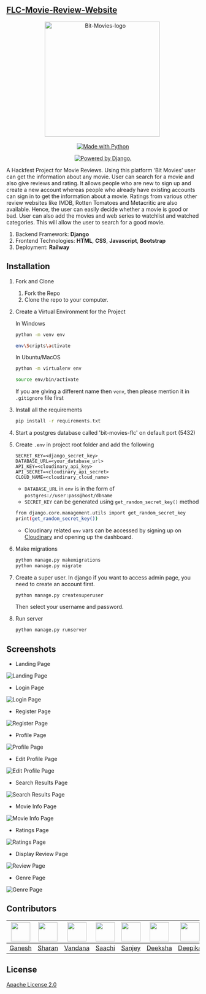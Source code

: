 ## [FLC-Movie-Review-Website](https://bit-movies-flc.up.railway.app/)


<p align="center"> 
 <img src="https://i.ibb.co/BPBGNG7/logo.png" alt="Bit-Movies-logo" border="0" width=300 height=300/>&nbsp; </a></p>


<p class="text-center mb-3" align="center">
<a href="https://ganeshpaih24.pythonanywhere.com/"><img src="https://forthebadge.com/images/badges/made-with-python.svg" border="0" title="Made with Python" /></a>
</p>

<p class="text-center mb-3" align="center">
<a href="http://www.djangoproject.com/"><img src="https://www.djangoproject.com/m/img/badges/djangopowered126x54.gif" border="0" alt="Powered by Django." title="Powered by Django." /></a>
</p>

A Hackfest Project for Movie Reviews. Using this platform ‘Bit Movies’ user can get the information about any movie. User can search for a movie and also give reviews and rating. It allows people who are new to sign up and create a new account whereas people who already have existing accounts can sign in to get the information about a movie. Ratings from various other review websites like IMDB, Rotten Tomatoes and Metacritic are also available. Hence, the user can easily decide whether a movie is good or bad. User can also add the movies and web series to watchlist and watched categories. This will allow the user to search for a good movie.

1. Backend Framework: **Django**
2. Frontend Technologies: **HTML**, **CSS**, **Javascript**, **Bootstrap**
3. Deployment: **Railway**

## Installation 

1. Fork and Clone
    <ol>
    <li>Fork the Repo</li>
    <li>Clone the repo to your computer.</li>
    </ol>

2. Create a Virtual Environment for the Project

    In Windows
    ```bash
    python -m venv env
    
    env\Scripts\activate
    ```

    In Ubuntu/MacOS
    ```bash
    python -m virtualenv env
    
    source env/bin/activate
    ```
   If you are giving a different name then `venv`, then please mention it in `.gitignore` file first

3. Install all the requirements

    ```bash
    pip install -r requirements.txt
    ```

4. Start a postgres database called 'bit-movies-flc' on default port (5432)

5. Create `.env` in project root folder and add the following
     ```env
     SECRET_KEY=<django_secret_key>
     DATABASE_URL=<your_database_url>
     API_KEY=<cloudinary_api_key>
     API_SECRET=<cloudinary_api_secret>
     CLOUD_NAME=<cloudinary_cloud_name>
    ```
    - `DATABASE_URL` in `env` is in the form of `postgres://user:pass@host/dbname`
    - `SECRET_KEY` can be generated using `get_random_secret_key()` method
     ```bash
     from django.core.management.utils import get_random_secret_key
     print(get_random_secret_key())
    ```
    - Cloudinary related `env` vars can be accessed by signing up on [Cloudinary](https://cloudinary.com/) and opening up the dashboard.
6. Make migrations
     ```bash
    python manage.py makemigrations
    python manage.py migrate
    ```
7. Create a super user.
    In django if you want to access admin page, you need to create an account first.
    ```djangotemplate
    python manage.py createsuperuser
    ```
   Then select your username and password.
8. Run server
    ```bash
    python manage.py runserver
    ```
    
## Screenshots

- Landing Page
<img src="https://i.postimg.cc/BQWWSLH3/Screenshot-20221229-223010.png" alt="Landing Page">

- Login Page
<img src="https://i.ibb.co/R2TbP3q/Screenshot-20221229-203726.png" alt="Login Page">

- Register Page
<img src="https://i.postimg.cc/JzkCM7Dv/Screenshot-20221229-203753.png" alt="Register Page">

- Profile Page
<img src="https://i.postimg.cc/FHc8wPwQ/Screenshot-20221229-213527.png" alt="Profile Page">

- Edit Profile Page
<img src="https://i.postimg.cc/8P3g2f5L/Screenshot-20221229-213151.png" alt="Edit Profile Page">

- Search Results Page
<img src="https://i.postimg.cc/158LrRHX/Screenshot-20221229-213906.png" alt="Search Results Page">

- Movie Info Page
<img src="https://i.postimg.cc/8CgQ58L5/Screenshot-20221229-215119.png" alt="Movie Info Page">

- Ratings Page
<img src="https://i.postimg.cc/c46NkBss/Screenshot-20221229-215538.png" alt="Ratings Page">

- Display Review Page
<img src="https://i.postimg.cc/N0Rt7GQm/Screenshot-20221229-215158.png" alt="Review Page">

- Genre Page
<img src="https://i.postimg.cc/T1wBSTvk/Screenshot-20221229-215702.png" alt="Genre Page">

## Contributors
| <img src = "https://avatars.githubusercontent.com/u/91747440?v=4" width="50px"> | <img src = "https://avatars.githubusercontent.com/u/107351775?v=4" width="50px"> | <img src = "https://avatars.githubusercontent.com/u/109450989?v=4" width="50px"> | <img src = "https://avatars.githubusercontent.com/u/119883604?v=4" width="50px"> | <img src = "https://avatars.githubusercontent.com/u/119871841?v=4" width="50px"> | <img src = "https://avatars.githubusercontent.com/u/91683726?v=4" width="50px"> | <img src = "https://avatars.githubusercontent.com/u/106546916?v=4" width="50px"> | <img src = "https://avatars.githubusercontent.com/u/116286550?v=4" width="50px"> | <img src = "https://avatars.githubusercontent.com/u/119872202?v=4" width="50px"> | 
| :----------------------------------------------------------: | :----------------------------------------------------------: | :----------------------------------------------------------: | :----------------------------------------------------------: | :----------------------------------------------------------: | :----------------------------------------------------------: | :----------------------------------------------------------: | :----------------------------------------------------------: | :----------------------------------------------------------: | 
| [Ganesh](https://github.com/ganeshpaih24/) |  [Sharan](https://github.com/SharanShetty11/)   |  [Vandana](https://github.com/Vandanaprabhu7/)   |  [Saachi](https://github.com/SaachiSuvarna/)   |  [Sanjey](https://github.com/sanjeeey/)   |  [Deeksha](https://github.com/pai23deeksha/)   |  [Deepika](https://github.com/deepika-vk/)   |  [Pratham](https://github.com/12345prath/)   |  [Pavithra](https://github.com/pav-thra/)   |

## License
[Apache License 2.0](https://github.com/ganeshpaih24/flc-movie-review-website/blob/main/LICENSE)
